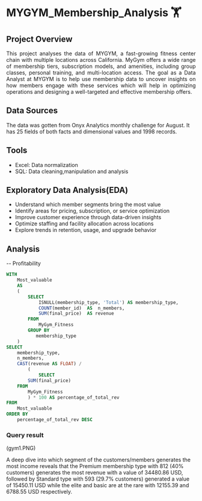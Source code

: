 # MYGYM_Membership_Analysis 🏋️

## Project Overview

<p align="justify">
This project analyses the data of MYGYM, a fast-growing fitness center chain with multiple locations across California. MyGym offers a wide range of membership tiers, subscription models, and amenities, including group classes, personal training, and multi-location access. The goal as a Data Analyst at MYGYM is to help use membership data to uncover insights on how members engage with these services which will help in optimizing operations and designing  a well-targeted and effective membership offers.
</p>



## Data Sources
The data was gotten from Onyx Analytics monthly challenge for August. It has 25 fields of both facts and dimensional values and 1998 records.



## Tools
- Excel: Data normalization
- SQL: Data cleaning,manipulation and analysis

## Exploratory Data Analysis(EDA)
- Understand which member segments bring the most value
- Identify areas for pricing, subscription, or service optimization
- Improve customer experience through data-driven insights
- Optimize staffing and facility allocation across locations
- Explore trends in retention, usage, and upgrade behavior

## Analysis
-- Profitability
```sql
WITH
    Most_valuable
    AS
    (
        SELECT
            ISNULL(membership_type, 'Total') AS membership_type,
            COUNT(member_id)  AS  n_members,
            SUM(final_price)  AS revenue
        FROM
            MyGym_Fitness
        GROUP BY
           membership_type
    )
SELECT
    membership_type,
    n_members,
    CAST(revenue AS FLOAT) /
        (
            SELECT
        SUM(final_price)
    FROM
        MyGym_Fitness
        ) * 100 AS percentage_of_total_rev
FROM
    Most_valuable
ORDER BY
    percentage_of_total_rev DESC

```
### Query result
(gym1.PNG)

A deep dive into which segment of the customers/members generates the most income reveals that the Premium membership type with 812 (40% customers) generates the most revenue with a value of 34480.86 USD, followed by Standard type with 593 (29.7% customers) generated a value of 15450.11 USD while the elite and basic are at the rare with 12155.39 and 6788.55 USD respectively.




